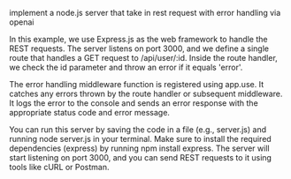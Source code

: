 implement a node.js server that take in rest request with error handling via openai 

In this example, we use Express.js as the web framework to handle the REST requests. The server listens on port 3000, and we define a single route that handles a GET request to /api/user/:id. Inside the route handler, we check the id parameter and throw an error if it equals 'error'.

The error handling middleware function is registered using app.use. It catches any errors thrown by the route handler or subsequent middleware. It logs the error to the console and sends an error response with the appropriate status code and error message.

You can run this server by saving the code in a file (e.g., server.js) and running node server.js in your terminal. Make sure to install the required dependencies (express) by running npm install express. The server will start listening on port 3000, and you can send REST requests to it using tools like cURL or Postman.